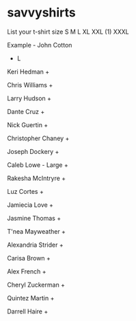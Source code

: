 # savvyshirts
List your t-shirt size S M L XL XXL (1) XXXL

Example - John Cotton
+ L

Keri Hedman
+ 

Chris Williams
+ 

Larry Hudson
+ 

Dante Cruz
+ 

Nick Guertin
+ 

Christopher Chaney
+ 

Joseph Dockery
+ 

Caleb Lowe - Large
+ 

Rakesha McIntryre
+ 

Luz Cortes
+ 

Jamiecia Love
+ 

Jasmine Thomas
+ 

T'nea Mayweather
+ 

Alexandria Strider
+ 

Carisa Brown
+ 

Alex French
+ 

Cheryl Zuckerman
+ 

Quintez Martin
+ 

Darrell Haire
+ 
